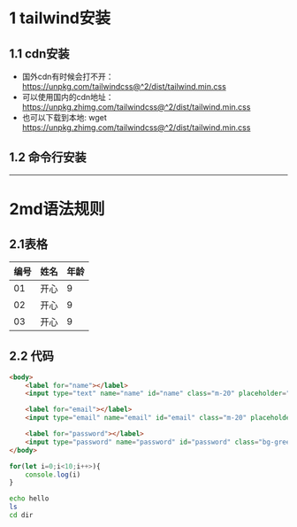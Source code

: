 # 1 tailwind安装
## 1.1 cdn安装
- 国外cdn有时候会打不开：https://unpkg.com/tailwindcss@^2/dist/tailwind.min.css
- 可以使用国内的cdn地址：https://unpkg.zhimg.com/tailwindcss@^2/dist/tailwind.min.css
- 也可以下载到本地: wget https://unpkg.zhimg.com/tailwindcss@^2/dist/tailwind.min.css
## 1.2 命令行安装
  -----

# 2md语法规则
## 2.1表格
|编号|姓名|年龄|
|-|-|-|
|01|开心|9|
|02|开心|9|
|03|开心|9|
## 2.2 代码
~~~html
<body>
    <label for="name"></label>
    <input type="text" name="name" id="name" class="m-20" placeholder="name">

    <label for="email"></label>
    <input type="email" name="email" id="email" class="m-20" placeholder="email">

    <label for="password"></label>
    <input type="password" name="password" id="password" class="bg-green-900" placeholder="password">
</body>
~~~

~~~js
for(let i=0;i<10;i++>){
    console.log(i)
}
~~~

~~~bash
echo hello
ls
cd dir
~~~